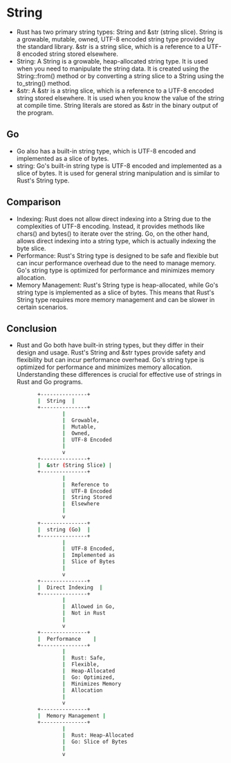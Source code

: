 # String

* Rust has two primary string types: String and &str (string slice). String is a growable, mutable, owned, UTF-8 encoded string type provided by the standard library. &str is a string slice, which is a reference to a UTF-8 encoded string stored elsewhere.
* String: A String is a growable, heap-allocated string type. It is used when you need to manipulate the string data. It is created using the String::from() method or by converting a string slice to a String using the to_string() method.
* &str: A &str is a string slice, which is a reference to a UTF-8 encoded string stored elsewhere. It is used when you know the value of the string at compile time. String literals are stored as &str in the binary output of the program.

## Go
* Go also has a built-in string type, which is UTF-8 encoded and implemented as a slice of bytes.
* string: Go's built-in string type is UTF-8 encoded and implemented as a slice of bytes. It is used for general string manipulation and is similar to Rust's String type.

## Comparison

* Indexing: Rust does not allow direct indexing into a String due to the complexities of UTF-8 encoding. Instead, it provides methods like chars() and bytes() to iterate over the string. Go, on the other hand, allows direct indexing into a string type, which is actually indexing the byte slice.
* Performance: Rust's String type is designed to be safe and flexible but can incur performance overhead due to the need to manage memory. Go's string type is optimized for performance and minimizes memory allocation.
* Memory Management: Rust's String type is heap-allocated, while Go's string type is implemented as a slice of bytes. This means that Rust's String type requires more memory management and can be slower in certain scenarios.

## Conclusion
* Rust and Go both have built-in string types, but they differ in their design and usage. Rust's String and &str types provide safety and flexibility but can incur performance overhead. Go's string type is optimized for performance and minimizes memory allocation. Understanding these differences is crucial for effective use of strings in Rust and Go programs.

```bash
          +---------------+
          |  String  |
          +---------------+
                  |
                  |  Growable, 
                  |  Mutable, 
                  |  Owned, 
                  |  UTF-8 Encoded
                  |
                  v
          +---------------+
          |  &str (String Slice) |
          +---------------+
                  |
                  |  Reference to 
                  |  UTF-8 Encoded 
                  |  String Stored 
                  |  Elsewhere
                  |
                  v
          +---------------+
          |  string (Go)  |
          +---------------+
                  |
                  |  UTF-8 Encoded, 
                  |  Implemented as 
                  |  Slice of Bytes
                  |
                  v
          +---------------+
          |  Direct Indexing  |
          +---------------+
                  |
                  |  Allowed in Go, 
                  |  Not in Rust
                  |
                  v
          +---------------+
          |  Performance    |
          +---------------+
                  |
                  |  Rust: Safe, 
                  |  Flexible, 
                  |  Heap-Allocated
                  |  Go: Optimized, 
                  |  Minimizes Memory 
                  |  Allocation
                  |
                  v
          +---------------+
          |  Memory Management |
          +---------------+
                  |
                  |  Rust: Heap-Allocated
                  |  Go: Slice of Bytes
                  |
                  v

```
